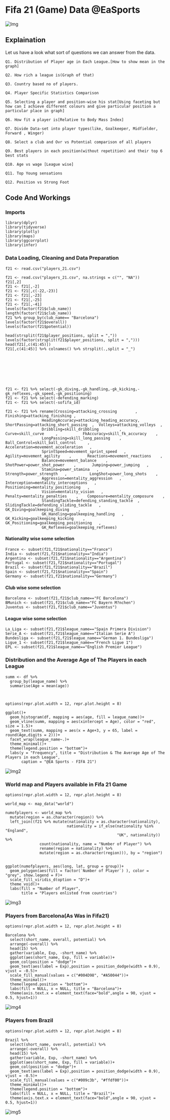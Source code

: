 # Fifa 21 (Game) Data @EaSports
![Img](Pic/fifa-21.jpg)

## Explaination

Let us have a look what sort of questions we can answer from the data.

```Q1. Distribution of Player age in Each League.[How to show mean in the graph]```

```Q2. How rich a league is(Graph of that)```

```Q3. Country based no of players.```

```Q4. Player Specific Statistics Comparison```

```Q5. Selecting a player and position-wise his stat[Using faceting but how can I achieve different colours and give particular position a particular place in graph]```

```Q6. How fit a player is[Relative to Body Mass Index]```

```Q7. Divide Data-set into player types(like, Goalkeeper, Midfielder, Forward , Winger)```

```Q8. Select a club and Ovr vs Potential comparison of all players```

```Q9. Best players in each position(without repetition) and their top 6 best stats```

```Q10. Age vs wage [League wise]```

```Q11. Top Young sensations```

```Q12. Position vs Strong Foot```



## Code And Workings

### Imports

```
library(dplyr)
library(tidyverse)
library(plotly)
library(maps)
library(ggcorrplot)
library(infer)
```

### Data Loading, Cleaning and Data Preparation

```
f21 <- read.csv("players_21.csv")

f21 <- read.csv("players_21.csv", na.strings = c("", "NA"))
f21[,2]
f21 <- f21[,-2]
f21 <- f21[,c(-22,-23)]
f21 <- f21[,-23]
f21 <- f21[,-25]
f21 <- f21[,-41]
levels(factor(f21$club_name))
length(factor(f21$club_name))
f21 %>% group_by(club_name== "Barcelona")  
levels(factor(f21$overall))
levels(factor(f21$potential))

head(strsplit(f21$player_positions, split = ","))
levels(factor(strsplit(f21$player_positions, split = ",")))
head(f21[,c(41:45)])
f21[,c(41:45)] %>% colnames() %>% strsplit(.,split = "_")








f21 <- f21 %>% select(-gk_diving,-gk_handling,-gk_kicking,-gk_reflexes,-gk_speed,-gk_positioning)
f21 <- f21 %>% select(-defending_marking)
f21 <- f21 %>% select(-sofifa_id)

f21 <- f21 %>% rename(Crossing=attacking_crossing        , Finishing=attacking_finishing ,      
                HeadingAccuracy=attacking_heading_accuracy, ShortPassing=attacking_short_passing  ,  Volleys=attacking_volleys  ,       
                Dribbling=skill_dribbling         ,   Curve=skill_curve     ,           FkAccuracy=skill_fk_accuracy    ,     
                LongPassing=skill_long_passing    ,     Ball_Control=skill_ball_control     ,    Acceleration=movement_acceleration   ,  
                SprintSpeed=movement_sprint_speed   ,   Agility=movement_agility    ,       Reactions=movement_reactions    ,    
                Balance=movement_balance    ,       ShotPower=power_shot_power    ,       Jumping=power_jumping   ,          
                Stamina=power_stamina   ,           Strength=power_strength   ,          LongShot=power_long_shots    ,      
                Aggression=mentality_aggression   ,    Interception=mentality_interceptions   , Positioning=mentality_positioning   ,  
                Vision=mentality_vision   ,        Penalty=mentality_penalties    ,    Composure=mentality_composure    ,   
                StandingTackle=defending_standing_tackle  ,    SlidingTackle=defending_sliding_tackle   ,   GK_Diving=goalkeeping_diving    ,    
                GK_Handling=goalkeeping_handling   ,    GK_Kicking=goalkeeping_kicking    ,    GK_Positioning=goalkeeping_positioning   ,
                GK_Reflexes=goalkeeping_reflexes)

```

#### Nationality wise some selection
```
France <- subset(f21,f21$nationality=="France")
India <- subset(f21,f21$nationality=="India")
Argentina <- subset(f21,f21$nationality=="Argentina")
Portugal <- subset(f21,f21$nationality=="Portugal")
Brazil <- subset(f21,f21$nationality=="Brazil")
Spain <- subset(f21,f21$nationality=="Spain")
Germany <- subset(f21,f21$nationality=="Germany")
```
#### Club wise some selection
```
Barcelona <- subset(f21,f21$club_name=="FC Barcelona")
BMunich <- subset(f21,f21$club_name=="FC Bayern M?nchen")
Juventus <- subset(f21,f21$club_name=="Juventus")
```
#### League wise some selection
```
La_Liga <- subset(f21,f21$league_name=="Spain Primera Division")
Serie_A <- subset(f21,f21$league_name=="Italian Serie A")
Bundesliga <- subset(f21,f21$league_name=="German 1. Bundesliga")
Ligue_1 <- subset(f21,f21$league_name=="French Ligue 1")
EPL <- subset(f21,f21$league_name=="English Premier League")
```

### Distribution and the Average Age of The Players in each League

```
summ <- df %>% 
  group_by(league_name) %>% 
  summarise(Age = mean(age))



options(repr.plot.width = 12, repr.plot.height = 8)

ggplot()+
  geom_histogram(df, mapping = aes(age, fill = league_name))+
  geom_vline(summ, mapping = aes(xintercept = Age), color = "red", size = 1.5)+
  geom_text(summ, mapping = aes(x = Age+3, y = 65, label = round(Age,digits = 2)))+
  facet_wrap(league_name~.)+
  theme_minimal()+
  theme(legend.position = "bottom")+
  labs(y = "Frequency", title = "Distribution & The Average Age of The Players in each League", 
       caption = "@EA Sports - FIFA 21")
```

![Img2](Pic/Plot1.png)

### World map and Players available in Fifa 21 Game
```
options(repr.plot.width = 12, repr.plot.height = 8)

world_map <- map_data("world")

numofplayers <- world_map %>% 
  mutate(region = as.character(region)) %>% 
  left_join((f21 %>% mutate(nationality = as.character(nationality),
                           nationality = if_else(nationality %in% "England", 
                                                 "UK", nationality)) %>%
               count(nationality, name = "Number of Player") %>%
               rename(region = nationality) %>%
               mutate(region = as.character(region))), by = "region")


ggplot(numofplayers, aes(long, lat, group = group))+
  geom_polygon(aes(fill = factor(`Number of Player`) ), color = "grey", show.legend = F)+
  scale_fill_viridis_d(option = "D")+
  theme_void()+
  labs(fill = "Number of Player",
       title = "Players enlisted from countries")
```
![Img3](Pic/Plot2.png)

### Players from Barcelona(As Was in Fifa21)
```
options(repr.plot.width = 12, repr.plot.height = 8)

Barcelona %>% 
  select(short_name, overall, potential) %>% 
  arrange(-overall) %>% 
  head(15) %>% 
  gather(variable, Exp, -short_name) %>% 
  ggplot(aes(short_name, Exp, fill = variable))+
  geom_col(position = "dodge")+
  geom_text(aes(label = Exp),position = position_dodge(width = 0.9), vjust = -0.5)+
  scale_fill_manual(values = c("#004D98", "#A50044"))+
  theme_minimal()+
  theme(legend.position = "bottom")+
  labs(fill = NULL, x = NULL, title = "Barcelona")+
  theme(axis.text.x = element_text(face="bold",angle = 90, vjust = 0.5, hjust=1))

```
![img4](Pic/Barcelona.png)

### Players from Brazil
```
options(repr.plot.width = 12, repr.plot.height = 8)

Brazil %>% 
  select(short_name, overall, potential) %>% 
  arrange(-overall) %>% 
  head(15) %>% 
  gather(variable, Exp, -short_name) %>% 
  ggplot(aes(short_name, Exp, fill = variable))+
  geom_col(position = "dodge")+
  geom_text(aes(label = Exp),position = position_dodge(width = 0.9), vjust = -0.5)+
  scale_fill_manual(values = c("#009c3b", "#ffdf00"))+
  theme_minimal()+
  theme(legend.position = "bottom")+
  labs(fill = NULL, x = NULL, title = "Brazil")+
  theme(axis.text.x = element_text(face="bold",angle = 90, vjust = 0.5, hjust=1))

```
![img5](Pic/Brazil.png)
